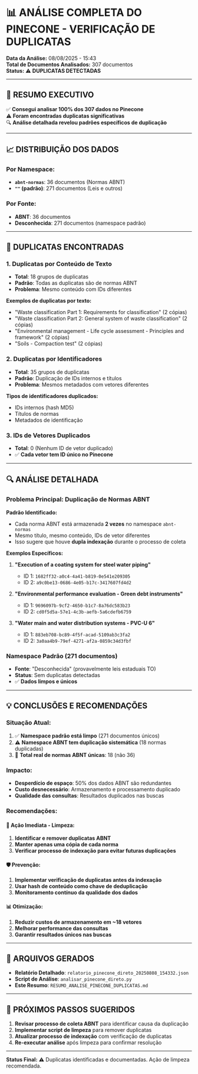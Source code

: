 # 📊 ANÁLISE COMPLETA DO PINECONE - VERIFICAÇÃO DE DUPLICATAS

**Data da Análise:** 08/08/2025 - 15:43  
**Total de Documentos Analisados:** 307 documentos  
**Status:** ⚠️ **DUPLICATAS DETECTADAS**

---

## 🎯 RESUMO EXECUTIVO

✅ **Consegui analisar 100% dos 307 dados no Pinecone**  
⚠️ **Foram encontradas duplicatas significativas**  
🔍 **Análise detalhada revelou padrões específicos de duplicação**

---

## 📈 DISTRIBUIÇÃO DOS DADOS

### Por Namespace:
- **`abnt-normas`**: 36 documentos (Normas ABNT)
- **`""` (padrão)**: 271 documentos (Leis e outros)

### Por Fonte:
- **ABNT**: 36 documentos
- **Desconhecida**: 271 documentos (namespace padrão)

---

## 🚨 DUPLICATAS ENCONTRADAS

### 1. **Duplicatas por Conteúdo de Texto**
- **Total**: 18 grupos de duplicatas
- **Padrão**: Todas as duplicatas são de normas ABNT
- **Problema**: Mesmo conteúdo com IDs diferentes

**Exemplos de duplicatas por texto:**
- "Waste classification Part 1: Requirements for classification" (2 cópias)
- "Waste classification Part 2: General system of waste classification" (2 cópias)
- "Environmental management - Life cycle assessment - Principles and framework" (2 cópias)
- "Soils - Compaction test" (2 cópias)

### 2. **Duplicatas por Identificadores**
- **Total**: 35 grupos de duplicatas
- **Padrão**: Duplicação de IDs internos e títulos
- **Problema**: Mesmos metadados com vetores diferentes

**Tipos de identificadores duplicados:**
- IDs internos (hash MD5)
- Títulos de normas
- Metadados de identificação

### 3. **IDs de Vetores Duplicados**
- **Total**: 0 (Nenhum ID de vetor duplicado)
- ✅ **Cada vetor tem ID único no Pinecone**

---

## 🔍 ANÁLISE DETALHADA

### **Problema Principal: Duplicação de Normas ABNT**

**Padrão Identificado:**
- Cada norma ABNT está armazenada **2 vezes** no namespace `abnt-normas`
- Mesmo título, mesmo conteúdo, IDs de vetor diferentes
- Isso sugere que houve **dupla indexação** durante o processo de coleta

**Exemplos Específicos:**

1. **"Execution of a coating system for steel water piping"**
   - ID 1: `1682ff32-a0c4-4a41-b819-0e541e209305`
   - ID 2: `a9c0be13-0686-4e05-b17c-3417607fd4d2`

2. **"Environmental performance evaluation - Green debt instruments"**
   - ID 1: `9696097b-9cf2-4650-b1c7-8a76dc583b23`
   - ID 2: `cd0f5d5a-57e1-4c3b-aefb-5a6cdefb6759`

3. **"Water main and water distribution systems - PVC-U 6"**
   - ID 1: `883eb708-bc89-4f5f-acad-5109ab3c3fa2`
   - ID 2: `3a0aa4b9-79ef-4271-af2a-0859c34d3fbf`

### **Namespace Padrão (271 documentos)**
- **Fonte**: "Desconhecida" (provavelmente leis estaduais TO)
- **Status**: Sem duplicatas detectadas
- ✅ **Dados limpos e únicos**

---

## 💡 CONCLUSÕES E RECOMENDAÇÕES

### **Situação Atual:**
1. ✅ **Namespace padrão está limpo** (271 documentos únicos)
2. ⚠️ **Namespace ABNT tem duplicação sistemática** (18 normas duplicadas)
3. 🎯 **Total real de normas ABNT únicas**: 18 (não 36)

### **Impacto:**
- **Desperdício de espaço**: 50% dos dados ABNT são redundantes
- **Custo desnecessário**: Armazenamento e processamento duplicado
- **Qualidade das consultas**: Resultados duplicados nas buscas

### **Recomendações:**

#### 🔧 **Ação Imediata - Limpeza:**
1. **Identificar e remover duplicatas ABNT**
2. **Manter apenas uma cópia de cada norma**
3. **Verificar processo de indexação para evitar futuras duplicações**

#### 🛡️ **Prevenção:**
1. **Implementar verificação de duplicatas antes da indexação**
2. **Usar hash de conteúdo como chave de deduplicação**
3. **Monitoramento contínuo da qualidade dos dados**

#### 📊 **Otimização:**
1. **Reduzir custos de armazenamento em ~18 vetores**
2. **Melhorar performance das consultas**
3. **Garantir resultados únicos nas buscas**

---

## 📁 ARQUIVOS GERADOS

- **Relatório Detalhado**: `relatorio_pinecone_direto_20250808_154332.json`
- **Script de Análise**: `analisar_pinecone_direto.py`
- **Este Resumo**: `RESUMO_ANALISE_PINECONE_DUPLICATAS.md`

---

## 🎯 PRÓXIMOS PASSOS SUGERIDOS

1. **Revisar processo de coleta ABNT** para identificar causa da duplicação
2. **Implementar script de limpeza** para remover duplicatas
3. **Atualizar processo de indexação** com verificação de duplicatas
4. **Re-executar análise** após limpeza para confirmar resolução

---

**Status Final:** ⚠️ Duplicatas identificadas e documentadas. Ação de limpeza recomendada.